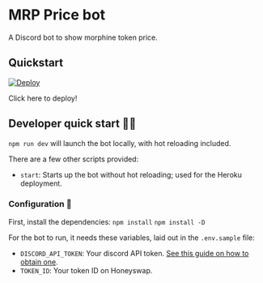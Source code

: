 # MRP Price bot

A Discord bot to show morphine token price.

## Quickstart

<a href="https://heroku.com/deploy?template=https://github.com/imdipul/morphine-price-bot">
<img src="https://www.herokucdn.com/deploy/button.svg" alt="Deploy">
</a>

Click here to deploy!

## Developer quick start 👩‍💻

`npm run dev` will launch the bot locally, with hot reloading included.

There are a few other scripts provided:

- `start`: Starts up the bot without hot reloading; used for the Heroku deployment.

### Configuration 🔧

First, install the dependencies:
`npm install`
`npm install -D`

For the bot to run, it needs these variables, laid out in the `.env.sample` file:

- `DISCORD_API_TOKEN`: Your discord API token. [See this guide on how to obtain one](https://github.com/reactiflux/discord-irc/wiki/Creating-a-discord-bot-&-getting-a-token).
- `TOKEN_ID`: Your token ID on Honeyswap.

